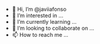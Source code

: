 - 👋 Hi, I’m @javiiafonso
- 👀 I’m interested in ...
- 🌱 I’m currently learning ...
- 💞️ I’m looking to collaborate on ...
- 📫 How to reach me ...

<!---
javiiafonso/javiiafonso is a ✨ special ✨ repository because its `README.md` (this file) appears on your GitHub profile.
You can click the Preview link to take a look at your changes.
--->
